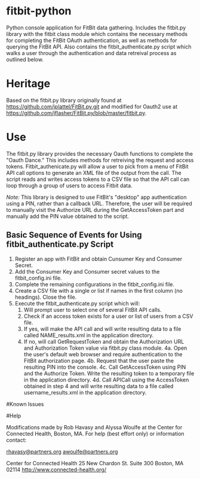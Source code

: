 fitbit-python
=============

Python console application for FitBit data gathering. Includes the fitbit.py library with the fitbit class module which contains the necessary methods for completing the FitBit OAuth authentication, as well as methods for querying the FitBit API. Also contains the fitbit_authenticate.py script which walks a user through the authentication and data retreival process as outlined below.

# Heritage

Based on the fitbit.py library originally found at https://github.com/jplattel/FitBit.py.git and modified for Oauth2 use at https://github.com/jflasher/FitBit.py/blob/master/fitbit.py.

# Use

The fitbit.py library provides the necessary Oauth functions to complete the "Oauth Dance." This includes methods for retreiving the request and access tokens. 
Fitbit_authenicate.py will allow a user to pick from a menu of FitBit API call options to generate an XML file of the output from the call. The script reads and
writes access tokens to a CSV file so that the API call can loop through a group of users to access Fitbit data.
 

*Note:* This library is designed to use FitBit's "desktop" app authentication using a PIN, rather than a callback URL. Therefore, the user will be required to manually visit the Authorize URL during the GetAccessToken part and manually add the PIN value obtained to the script.

## Basic Sequence of Events for Using fitbit_authenticate.py Script

1. Register an app with FitBit and obtain Cunsumer Key and Consumer Secret.
2. Add the Consumer Key and Consumer secret values to the fitbit_config.ini file.
3. Complete the remaining configurations in the fitbit_config.ini file.
4. Create a CSV file with a single or list if names in the first column (no headings). Close the file.
4. Execute the fitbit_authenticate.py script which will:
	1. Will prompt user to select one of several FitBit API calls. 
	2. Check if an access token exists for a user or list of users from a CSV file.
	3. If yes, will make the API call and will write resulting data to a file called NAME_results.xml in the application directory.
	4. If no, will call GetRequestToken and obtain the Authorization URL and Authorization Token value via fitbit.py class module.
		4a. Open the user's default web browser and require authentication to the FitBit authorization page.
		4b. Request that the user paste the resulting PIN into the console.
		4c. Call GetAccessToken using PIN and the Authorize Token. Write the resulting token to a temporary file in the application directory.
		4d. Call APICall using the AccessToken obtained in step 4 and will write resulting data to a file called username_results.xml in the application directory.
	
#Known Issues


#Help

Modifications made by Rob Havasy and Alyssa Woulfe at the Center for Connected Health, Boston, MA.
For help (best effort only) or information contact:

rhavasy@partners.org
awoulfe@partners.org

Center for Connected Health
25 New Chardon St.
Suite 300
Boston, MA 02114
http://www.connected-health.org/

